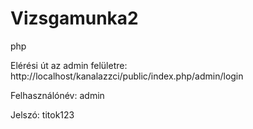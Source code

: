 # Vizsgamunka2
php

Elérési út az admin felületre:
http://localhost/kanalazzci/public/index.php/admin/login

Felhasználónév:
admin

Jelszó:
titok123
